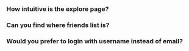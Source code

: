 ### How intuitive is the explore page?

### Can you find where friends list is?

### Would you prefer to login with username instead of email?